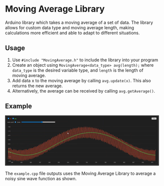 
# Moving Average Library

Arduino library which takes a moving average of a set of data. The library allows for custom data type and moving average length, making calculations more efficient and able to adapt to different situations.

## Usage

1. Use `#include "MovingAverage.h"` to include the library into your program
2. Create an object using `MovingAverage<data_type> avg(length);` where `data_type` is the desired variable type, and `length` is the length of moving average.
3. Add data x to the moving average by calling `avg.update(x)`. This also returns the new average.
4. Alternatively, the average can be received by calling `avg.getAverage()`.

## Example

![Example output](https://raw.githubusercontent.com/nathab32/Moving-Average-Library/refs/heads/main/images/example_output.png)

The `example.cpp` file outputs uses the Moving Average Library to average a noisy sine wave function as shown.
